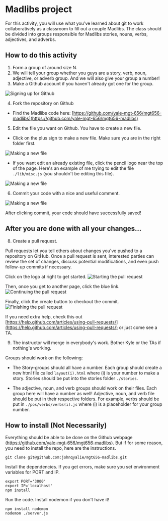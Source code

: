 # Madlibs project
For this activity, you will use what you've learned about git to work collaboratively as a classroom to fill out a couple Madlibs. The class should be divided into groups responsible for Madlibs stories, nouns, verbs, adjectives, and adverbs. 

## How to do this activity

1. Form a group of around size N.
2. We will tell your group whether you guys are a story, verb, noun, adjective, or adverb group. And we will also give your group a number!
3. Make a Github account if you haven't already got one for the group. 
  
![Signing up for Github](https://github.com/yale-mgt-656/mgt656-madlibs/blob/master/images/signup.png)

4. Fork the repository on Github
  * Find the Madlibs code here: [https://github.com/yale-mgt-656/mgt656-madlibs](https://github.com/yale-mgt-656/mgt656-madlibs)
5. Edit the file you want on Github. You have to create a new file.
  * Click on the plus sign to make a new file. Make sure you are in the right folder first. 

![Making a new file](https://github.com/yale-mgt-656/mgt656-madlibs/blob/master/images/new.png)
  
  * If you want edit an already existing file, click the pencil logo near the top of the page. Here's an example of me trying to edit the file `./lib/misc.js` (you shouldn't be editing this file). 

![Making a new file](https://github.com/yale-mgt-656/mgt656-madlibs/blob/master/images/edit.png)

6. Commit your code with a nice and useful comment.

![Making a new file](https://github.com/yale-mgt-656/mgt656-madlibs/blob/master/images/commit.png)

  After clicking commit, your code should have successfully saved! 

## After you are done with all your changes...

8. Create a pull request.

  Pull requests let you tell others about changes you've pushed to a repository on GitHub. Once a pull request is sent, interested parties can review the set of changes, discuss potential modifications, and even push follow-up commits if necessary. 

  Click on the logo at right to get started.
  ![Starting the pull request](https://github.com/yale-mgt-656/mgt656-madlibs/blob/master/images/pull.png)

  Then, once you get to another page, click the blue link.
  ![Continuing the pull request](https://github.com/yale-mgt-656/mgt656-madlibs/blob/master/images/pull2.png)

  Finally, click the create button to checkout the commit. 
  ![Finishing the pull request](https://github.com/yale-mgt-656/mgt656-madlibs/blob/master/images/pull3.png)

  If you need extra help, check this out [https://help.github.com/articles/using-pull-requests/](https://help.github.com/articles/using-pull-requests/) or just come see a TA.

9. The instructor will merge in everybody's work. Bother Kyle or the TAs if nothing's working.

Groups should work on the following:

* The Story-groups should all have a number. Each group should create a new html file called `layout(i).html` where (i) is your number to make a story. Stories should be put into the stories folder `./stories`.

* The adjective, noun, and verb groups should work on their files. Each group here will have a number as well! Adjective, noun, and verb file should be put in their respective folders. For example, verbs should be put in `./pos/verbs/verbs(i).js` where (i) is a placeholder for your group number.

## How to install (Not Necessarily)

Everything should be able to be done on the Github webpage (https://github.com/yale-mgt-656/mgt656-madlibs). But if for some reason, you need to install the repo, here are the instructions. 

    git clone git@github.com:johnqyalie/mgt656-madlibs.git
    
Install the dependencies. If you get errors, make sure you set environment variables for PORT and IP.
    
    export PORT='3000'
    export IP='localhost'
    npm install
    
Run the code. Install nodemon if you don't have it!

    npm install nodemon
    nodemon ./server.js

